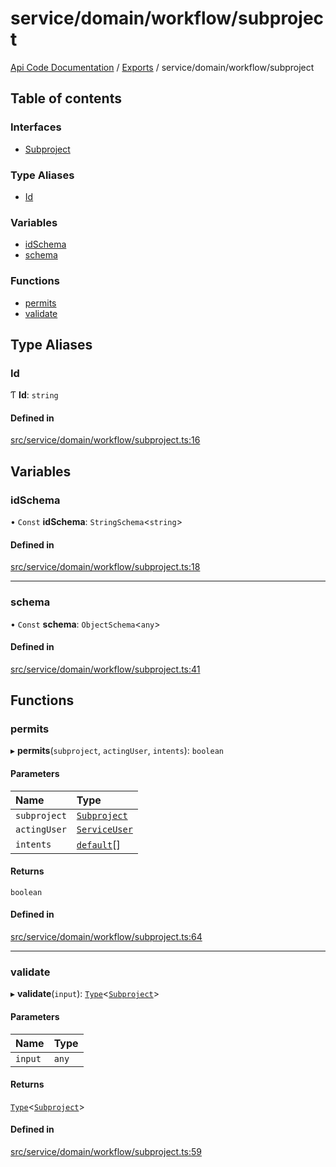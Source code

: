 # service/domain/workflow/subproject
 
[Api Code Documentation](../README.md) / [Exports](../modules.md) / service/domain/workflow/subproject

## Table of contents

### Interfaces

- [Subproject](../interfaces/service_domain_workflow_subproject.Subproject.md)

### Type Aliases

- [Id](service_domain_workflow_subproject.md#id)

### Variables

- [idSchema](service_domain_workflow_subproject.md#idschema)
- [schema](service_domain_workflow_subproject.md#schema)

### Functions

- [permits](service_domain_workflow_subproject.md#permits)
- [validate](service_domain_workflow_subproject.md#validate)

## Type Aliases

### Id

Ƭ **Id**: `string`

#### Defined in

[src/service/domain/workflow/subproject.ts:16](https://github.com/openkfw/TruBudget/blob/d07ad94/api/src/service/domain/workflow/subproject.ts#L16)

## Variables

### idSchema

• `Const` **idSchema**: `StringSchema`\<`string`\>

#### Defined in

[src/service/domain/workflow/subproject.ts:18](https://github.com/openkfw/TruBudget/blob/d07ad94/api/src/service/domain/workflow/subproject.ts#L18)

___

### schema

• `Const` **schema**: `ObjectSchema`\<`any`\>

#### Defined in

[src/service/domain/workflow/subproject.ts:41](https://github.com/openkfw/TruBudget/blob/d07ad94/api/src/service/domain/workflow/subproject.ts#L41)

## Functions

### permits

▸ **permits**(`subproject`, `actingUser`, `intents`): `boolean`

#### Parameters

| Name | Type |
| :------ | :------ |
| `subproject` | [`Subproject`](../interfaces/service_domain_workflow_subproject.Subproject.md) |
| `actingUser` | [`ServiceUser`](../interfaces/service_domain_organization_service_user.ServiceUser.md) |
| `intents` | [`default`](authz_intents.md#default)[] |

#### Returns

`boolean`

#### Defined in

[src/service/domain/workflow/subproject.ts:64](https://github.com/openkfw/TruBudget/blob/d07ad94/api/src/service/domain/workflow/subproject.ts#L64)

___

### validate

▸ **validate**(`input`): [`Type`](result.md#type)\<[`Subproject`](../interfaces/service_domain_workflow_subproject.Subproject.md)\>

#### Parameters

| Name | Type |
| :------ | :------ |
| `input` | `any` |

#### Returns

[`Type`](result.md#type)\<[`Subproject`](../interfaces/service_domain_workflow_subproject.Subproject.md)\>

#### Defined in

[src/service/domain/workflow/subproject.ts:59](https://github.com/openkfw/TruBudget/blob/d07ad94/api/src/service/domain/workflow/subproject.ts#L59)
